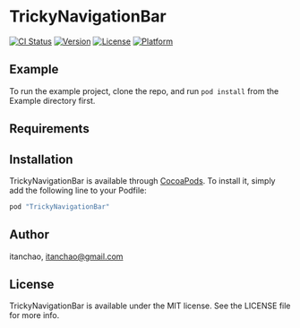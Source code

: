 # TrickyNavigationBar

[![CI Status](http://img.shields.io/travis/itanchao/TrickyNavigationBar.svg?style=flat)](https://travis-ci.org/itanchao/TrickyNavigationBar)
[![Version](https://img.shields.io/cocoapods/v/TrickyNavigationBar.svg?style=flat)](http://cocoapods.org/pods/TrickyNavigationBar)
[![License](https://img.shields.io/cocoapods/l/TrickyNavigationBar.svg?style=flat)](http://cocoapods.org/pods/TrickyNavigationBar)
[![Platform](https://img.shields.io/cocoapods/p/TrickyNavigationBar.svg?style=flat)](http://cocoapods.org/pods/TrickyNavigationBar)

## Example

To run the example project, clone the repo, and run `pod install` from the Example directory first.

## Requirements

## Installation

TrickyNavigationBar is available through [CocoaPods](http://cocoapods.org). To install
it, simply add the following line to your Podfile:

```ruby
pod "TrickyNavigationBar"
```

## Author

itanchao, itanchao@gmail.com

## License

TrickyNavigationBar is available under the MIT license. See the LICENSE file for more info.
